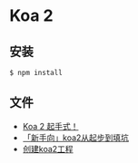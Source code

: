 
# Koa 2

## 安装

```
$ npm install
```

## 文件

* [Koa 2 起手式！](http://fred-zone.blogspot.tw/2017/02/koa-2.html) 
* [「新手向」koa2从起步到填坑](http://www.jianshu.com/p/6b816c609669)
* [创建koa2工程](http://www.liaoxuefeng.com/wiki/001434446689867b27157e896e74d51a89c25cc8b43bdb3000/001471087582981d6c0ea265bf241b59a04fa6f61d767f6000)
